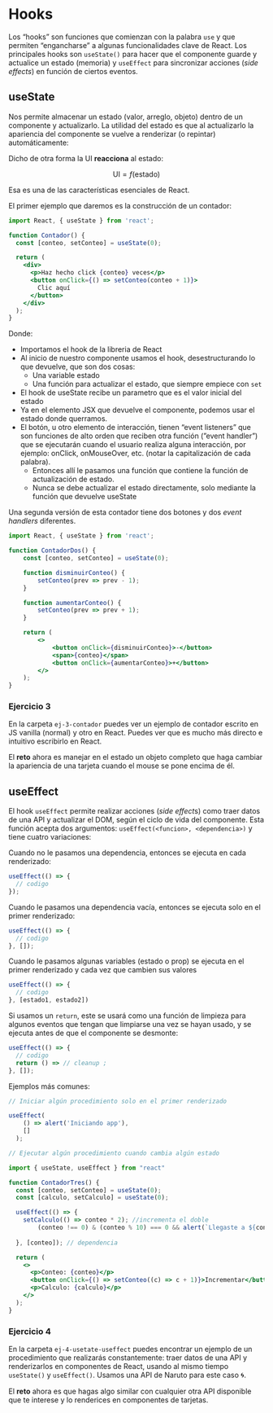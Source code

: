 # Hooks

Los “hooks” son funciones que comienzan con la palabra `use` y que permiten “engancharse” a algunas funcionalidades clave de React. Los principales hooks son `useState()` para hacer que el componente guarde y actualice un estado (memoria) y `useEffect` para sincronizar acciones (*side effects*) en función de ciertos eventos.

## useState

Nos permite almacenar un estado (valor, arreglo, objeto) dentro de un componente y actualizarlo. La utilidad del estado es que al actualizarlo la apariencia del componente se vuelve a renderizar (o repintar) automáticamente:

Dicho de otra forma la UI **reacciona** al estado:

$$
 \text{UI} = f(\text{estado})
$$

Esa es una de las características esenciales de React.

El primer ejemplo que daremos es la construcción de un contador:

```jsx
import React, { useState } from 'react';

function Contador() {
  const [conteo, setConteo] = useState(0); 

  return (
    <div>
      <p>Haz hecho click {conteo} veces</p>
      <button onClick={() => setConteo(conteo + 1)}>
        Clic aquí
      </button>
    </div>
  );
}
```
Donde:
- Importamos el hook de la libreria de React
- Al inicio de nuestro componente usamos el hook, desestructurando lo que devuelve, que son dos cosas:
    - Una variable estado
    - Una función para actualizar el estado, que siempre empiece con `set`
- El hook de useState recibe un parametro que es el valor inicial del estado
- Ya en el elemento JSX que devuelve el componente, podemos usar el estado donde querramos.
- El botón, u otro elemento de interacción, tienen “event listeners” que son funciones de alto orden que reciben otra función (”event handler”) que se ejecutarán cuando el usuario realiza alguna interacción, por ejemplo: onClick, onMouseOver, etc. (notar la capitalización de cada palabra).
    - Entonces allí le pasamos una función que contiene la función de actualización de estado.
    - Nunca se debe actualizar el estado directamente, solo mediante la función que devuelve useState

Una segunda versión de esta contador tiene dos botones y dos *event handlers* diferentes.

```jsx
import React, { useState } from 'react';

function ContadorDos() {
    const [conteo, setConteo] = useState(0);

    function disminuirConteo() {
        setConteo(prev => prev - 1);
    }

    function aumentarConteo() {
        setConteo(prev => prev + 1);
    }

    return (
        <>
            <button onClick={disminuirConteo}>-</button>
            <span>{conteo}</span>
            <button onClick={aumentarConteo}>+</button>
        </>
    );
}
```

### Ejercicio 3

En la carpeta `ej-3-contador` puedes ver un ejemplo de contador escrito en JS vanilla (normal) y otro en React. Puedes ver que es mucho más directo e intuitivo escribirlo en React. 

El **reto** ahora es manejar en el estado un objeto completo que haga cambiar la apariencia de una tarjeta cuando el mouse se pone encima de él.

## useEffect

El hook `useEffect` permite realizar acciones (*side effect*s) como traer datos de una API y actualizar el DOM, según el ciclo de vida del componente. Esta función acepta dos argumentos: `useEffect(<funcion>, <dependencia>)` y tiene cuatro variaciones:

Cuando no le pasamos una dependencia, entonces se ejecuta en cada renderizado:

```jsx
useEffect(() => {
  // codigo
});
```

Cuando le pasamos una dependencia vacía, entonces se ejecuta solo en el primer renderizado:

```jsx
useEffect(() => {
  // codigo
}, []);
```

Cuando le pasamos algunas variables (estado o prop) se ejecuta en el primer renderizado y cada vez que cambien sus valores

```jsx
useEffect(() => {
  // codigo
}, [estado1, estado2])
```

Si usamos un `return`, este se usará como una función de limpieza para algunos eventos que tengan que limpiarse una vez se hayan usado, y se ejecuta antes de que el componente se desmonte: 

```jsx
useEffect(() => {
  // codigo
  return () => // cleanup ;
}, []);
```

Ejemplos más comunes:

```jsx
// Iniciar algún procedimiento solo en el primer renderizado

useEffect(
    () => alert('Iniciando app'),
    []
  );
```

```jsx
// Ejecutar algún procedimiento cuando cambia algún estado

import { useState, useEffect } from "react"

function ContadorTres() {
  const [conteo, setConteo] = useState(0);
  const [calculo, setCalculo] = useState(0);

  useEffect(() => {
    setCalculo(() => conteo * 2); //incrementa el doble
		(conteo !== 0) & (conteo % 10) === 0 && alert(`Llegaste a ${conteo}`) // mensaje cada multiplo de 10
		
  }, [conteo]); // dependencia

  return (
    <>
      <p>Conteo: {conteo}</p>
      <button onClick={() => setConteo((c) => c + 1)}>Incrementar</button>
      <p>Calculo: {calculo}</p>
    </>
  );
}
```

### Ejercicio 4

En la carpeta `ej-4-usetate-useffect` puedes encontrar un ejemplo de un procedimiento que realizarás constantemente: traer datos de una API y renderizarlos en componentes de React, usando al mismo tiempo `useState()` y `useEffect()`. Usamos una API de Naruto para este caso 🌀.

El **reto** ahora es que hagas algo similar con cualquier otra API disponible que te interese y lo renderices en componentes de tarjetas.
